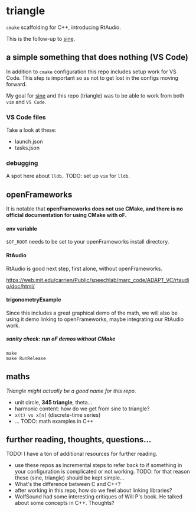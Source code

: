 # triangle
`cmake` scaffolding for C++, introducing RtAudio.

This is the follow-up to [sine](http://github.com/vmwherez/sine). 

## a simple something that does nothing (VS Code)
In addition to `cmake` configuration this repo includes setup work for VS Code.
This step is important so as not to get lost in the configs moving forward.

My goal for [sine](http://github.com/vmwherez/sine) and this repo (triangle) was to be able to work from both `vim` and `VS Code`.

### VS Code files
Take a look at these:

- launch.json
- tasks.json

### debugging 
A spot here about `lldb.`
TODO: set up `vim` for `lldb`.

## openFrameworks

It is notable that **openFrameworks does not use CMake, and there is no official documentation for using CMake with oF.** 

#### env variable

`$OF_ROOT` needs to be set to your openFrameworks install directory.

#### RtAudio
RtAudio is good next step, first alone, without openFrameworks.

https://web.mit.edu/carrien/Public/speechlab/marc_code/ADAPT_VC/rtaudio/doc/html/

#### trigonometryExample
Since this includes a great graphical demo of the math, we will also be using it demo linking to openFrameworks, maybe integrating our RtAudio work.


##### sanity check: run oF demos without CMake
```
make
make RunRelease
```

## maths
*Triangle might actually be a good name for this repo.*

- unit circle, **345 triangle**, theta...
- harmonic content: how do we get from sine to triangle?
- `x(t) vs x[n]` (discrete-time series)
- ... 
TODO: math examples in C++ 

## further reading, thoughts, questions...  
TODO: I have a ton of additional resources for further reading. 

- use these repos as incremental steps to refer back to if something in your configuration is complicated or not working. TODO: for that reason these (sine, triangle) should be kept simple...
- What's the difference between C and C++?
- after working in this repo, how do we feel about linking libraries?
- WolfSound had some interesting critiques of Will P's book. He talked about some concepts in C++. Thoughts? 